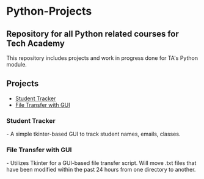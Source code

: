 # Python-Projects
<h2>Repository for all Python related courses for Tech Academy</h2>

This repository includes projects and work in progress done for TA's Python module.

## Projects

- [Student Tracker](https://github.com/XeroxSinner/Python-Projects/tree/main/sudent-assignment)
- [File Transfer with GUI](https://github.com/XeroxSinner/Python-Projects/tree/main/File%20Transfer)

<h3>Student Tracker</h3>
- A simple tkinter-based GUI to track student names, emails, classes.

<h3>File Transfer with GUI</h3>
- Utilizes Tkinter for a GUI-based file transfer script. Will move .txt files that have been modified within the past 24 hours from one directory to another.
